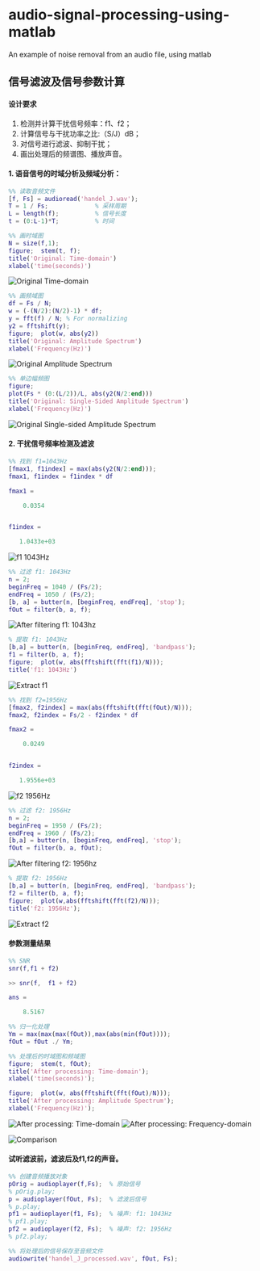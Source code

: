 # audio-signal-processing-using-matlab
An example of noise removal from an audio file, using matlab

## 信号滤波及信号参数计算

#### 设计要求
 1. 检测并计算干扰信号频率：f1、f2；
 2. 计算信号与干扰功率之比:（S/J）dB；
 3. 对信号进行滤波、抑制干扰；
 4. 画出处理后的频谱图、播放声音。

#### 1. 语音信号的时域分析及频域分析：
```matlab
%% 读取音频文件
[f, Fs] = audioread('handel_J.wav');
T = 1 / Fs;             % 采样周期
L = length(f);          % 信号长度
t = (0:L-1)*T;          % 时间
```
```matlab
%% 画时域图
N = size(f,1);
figure;  stem(t, f);
title('Original: Time-domain')
xlabel('time(seconds)')
```
![Original Time-domain](images/original-time-domain.png)
```matlab
%% 画频域图
df = Fs / N;
w = (-(N/2):(N/2)-1) * df;
y = fft(f) / N; % For normalizing
y2 = fftshift(y);
figure;  plot(w, abs(y2))
title('Original: Amplitude Spectrum')
xlabel('Frequency(Hz)')
```
![Original Amplitude Spectrum](images/original-amplitude-spectrum.png)
```matlab
%% 单边幅频图
figure;
plot(Fs * (0:(L/2))/L, abs(y2(N/2:end)))
title('Original: Single-Sided Amplitude Spectrum')
xlabel('Frequency(Hz)')
```
![Original Single-sided Amplitude Spectrum](images/original-single-sided-amplitude-spectrum.png)
#### 2. 干扰信号频率检测及滤波
```matlab
%% 找到 f1=1043Hz
[fmax1, f1index] = max(abs(y2(N/2:end)));
fmax1, f1index = f1index * df

fmax1 =

    0.0354


f1index =

   1.0433e+03
```
![f1 1043Hz](images/f1-1043hz.png)
```matlab
%% 过滤 f1: 1043Hz
n = 2;
beginFreq = 1040 / (Fs/2);
endFreq = 1050 / (Fs/2);
[b, a] = butter(n, [beginFreq, endFreq], 'stop');
fOut = filter(b, a, f);
```
![After filtering f1: 1043hz](images/after-filtering-f1-1043hz.png)
```matlab
% 提取 f1: 1043Hz
[b,a] = butter(n, [beginFreq, endFreq], 'bandpass');
f1 = filter(b, a, f);
figure;  plot(w, abs(fftshift(fft(f1)/N)));
title('f1: 1043Hz')
```
![Extract f1](images/extract-f1.png)
```matlab
%% 找到 f2=1956Hz
[fmax2, f2index] = max(abs(fftshift(fft(fOut)/N)));
fmax2, f2index = Fs/2 - f2index * df

fmax2 =

    0.0249


f2index =

   1.9556e+03
```
![f2 1956Hz](images/f2-1956hz.png)
```matlab
%% 过滤 f2: 1956Hz
n = 2;
beginFreq = 1950 / (Fs/2);
endFreq = 1960 / (Fs/2);
[b,a] = butter(n, [beginFreq, endFreq], 'stop');
fOut = filter(b, a, fOut);
```
![After filtering f2: 1956hz](images/after-filtering-f2-1956hz.png)
```matlab
% 提取 f2: 1956Hz
[b,a] = butter(n, [beginFreq, endFreq], 'bandpass');
f2 = filter(b, a, f);
figure;  plot(w,abs(fftshift(fft(f2)/N)));
title('f2: 1956Hz');
```
![Extract f2](images/extract-f2.png)
#### 参数测量结果
```matlab
%% SNR
snr(f,f1 + f2)

>> snr(f,  f1 + f2)

ans =

    8.5167
```
```matlab
%% 归一化处理
Ym = max(max(max(fOut)),max(abs(min(fOut))));
fOut = fOut ./ Ym;
```
```matlab
%% 处理后的时域图和频域图
figure;  stem(t, fOut);
title('After processing: Time-domain');
xlabel('time(seconds)');

figure;  plot(w, abs(fftshift(fft(fOut)/N)));
title('After processing: Amplitude Spectrum');
xlabel('Frequency(Hz)');
```
![After processing: Time-domain](images/after-processing-time-domain.png)
![After processing: Frequency-domain](images/after-processing-frequency-domain.png)

![Comparison](images/comparison.png)
#### 试听滤波前，滤波后及f1,f2的声音。
```matlab
%% 创建音频播放对象
pOrig = audioplayer(f,Fs);  % 原始信号
% pOrig.play;
p = audioplayer(fOut, Fs);  % 滤波后信号
% p.play;
pf1 = audioplayer(f1, Fs);  % 噪声: f1: 1043Hz
% pf1.play;
pf2 = audioplayer(f2, Fs);  % 噪声: f2: 1956Hz
% pf2.play;
```
```matlab
%% 将处理后的信号保存至音频文件
audiowrite('handel_J_processed.wav', fOut, Fs);
```

